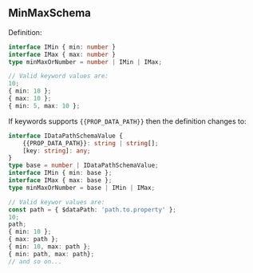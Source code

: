 ## MinMaxSchema
Definition:
```typescript
interface IMin { min: number }
interface IMax { max: number }
type minMaxOrNumber = number | IMin | IMax;

// Valid keyword values are:
10;
{ min: 10 };
{ max: 10 };
{ min: 5, max: 10 };
```
If keywords supports `{{PROP_DATA_PATH}}` then the definition changes to:
```typescript
interface IDataPathSchemaValue {
    {{PROP_DATA_PATH}}: string | string[];
    [key: string]: any;
}
type base = number | IDataPathSchemaValue;
interface IMin { min: base };
interface IMax { max: base };
type minMaxOrNumber = base | IMin | IMax;

// Valid keywor values are:
const path = { $dataPath: 'path.to.property' };
10;
path;
{ min: 10 };
{ max: path };
{ min: 10, max: path };
{ min: path, max: path};
// and so on...
```
